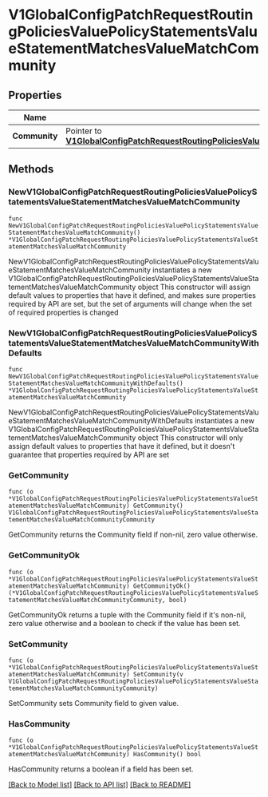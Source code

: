 # V1GlobalConfigPatchRequestRoutingPoliciesValuePolicyStatementsValueStatementMatchesValueMatchCommunity

## Properties

Name | Type | Description | Notes
------------ | ------------- | ------------- | -------------
**Community** | Pointer to [**V1GlobalConfigPatchRequestRoutingPoliciesValuePolicyStatementsValueStatementMatchesValueMatchCommunityCommunity**](V1GlobalConfigPatchRequestRoutingPoliciesValuePolicyStatementsValueStatementMatchesValueMatchCommunityCommunity.md) |  | [optional] 

## Methods

### NewV1GlobalConfigPatchRequestRoutingPoliciesValuePolicyStatementsValueStatementMatchesValueMatchCommunity

`func NewV1GlobalConfigPatchRequestRoutingPoliciesValuePolicyStatementsValueStatementMatchesValueMatchCommunity() *V1GlobalConfigPatchRequestRoutingPoliciesValuePolicyStatementsValueStatementMatchesValueMatchCommunity`

NewV1GlobalConfigPatchRequestRoutingPoliciesValuePolicyStatementsValueStatementMatchesValueMatchCommunity instantiates a new V1GlobalConfigPatchRequestRoutingPoliciesValuePolicyStatementsValueStatementMatchesValueMatchCommunity object
This constructor will assign default values to properties that have it defined,
and makes sure properties required by API are set, but the set of arguments
will change when the set of required properties is changed

### NewV1GlobalConfigPatchRequestRoutingPoliciesValuePolicyStatementsValueStatementMatchesValueMatchCommunityWithDefaults

`func NewV1GlobalConfigPatchRequestRoutingPoliciesValuePolicyStatementsValueStatementMatchesValueMatchCommunityWithDefaults() *V1GlobalConfigPatchRequestRoutingPoliciesValuePolicyStatementsValueStatementMatchesValueMatchCommunity`

NewV1GlobalConfigPatchRequestRoutingPoliciesValuePolicyStatementsValueStatementMatchesValueMatchCommunityWithDefaults instantiates a new V1GlobalConfigPatchRequestRoutingPoliciesValuePolicyStatementsValueStatementMatchesValueMatchCommunity object
This constructor will only assign default values to properties that have it defined,
but it doesn't guarantee that properties required by API are set

### GetCommunity

`func (o *V1GlobalConfigPatchRequestRoutingPoliciesValuePolicyStatementsValueStatementMatchesValueMatchCommunity) GetCommunity() V1GlobalConfigPatchRequestRoutingPoliciesValuePolicyStatementsValueStatementMatchesValueMatchCommunityCommunity`

GetCommunity returns the Community field if non-nil, zero value otherwise.

### GetCommunityOk

`func (o *V1GlobalConfigPatchRequestRoutingPoliciesValuePolicyStatementsValueStatementMatchesValueMatchCommunity) GetCommunityOk() (*V1GlobalConfigPatchRequestRoutingPoliciesValuePolicyStatementsValueStatementMatchesValueMatchCommunityCommunity, bool)`

GetCommunityOk returns a tuple with the Community field if it's non-nil, zero value otherwise
and a boolean to check if the value has been set.

### SetCommunity

`func (o *V1GlobalConfigPatchRequestRoutingPoliciesValuePolicyStatementsValueStatementMatchesValueMatchCommunity) SetCommunity(v V1GlobalConfigPatchRequestRoutingPoliciesValuePolicyStatementsValueStatementMatchesValueMatchCommunityCommunity)`

SetCommunity sets Community field to given value.

### HasCommunity

`func (o *V1GlobalConfigPatchRequestRoutingPoliciesValuePolicyStatementsValueStatementMatchesValueMatchCommunity) HasCommunity() bool`

HasCommunity returns a boolean if a field has been set.


[[Back to Model list]](../README.md#documentation-for-models) [[Back to API list]](../README.md#documentation-for-api-endpoints) [[Back to README]](../README.md)


